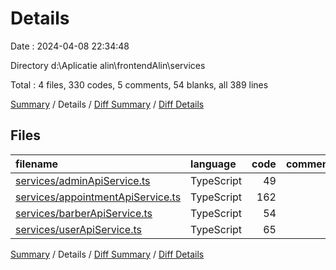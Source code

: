 # Details

Date : 2024-04-08 22:34:48

Directory d:\\Aplicatie alin\\frontendAlin\\services

Total : 4 files,  330 codes, 5 comments, 54 blanks, all 389 lines

[Summary](results.md) / Details / [Diff Summary](diff.md) / [Diff Details](diff-details.md)

## Files
| filename | language | code | comment | blank | total |
| :--- | :--- | ---: | ---: | ---: | ---: |
| [services/adminApiService.ts](/services/adminApiService.ts) | TypeScript | 49 | 0 | 11 | 60 |
| [services/appointmentApiService.ts](/services/appointmentApiService.ts) | TypeScript | 162 | 1 | 15 | 178 |
| [services/barberApiService.ts](/services/barberApiService.ts) | TypeScript | 54 | 0 | 12 | 66 |
| [services/userApiService.ts](/services/userApiService.ts) | TypeScript | 65 | 4 | 16 | 85 |

[Summary](results.md) / Details / [Diff Summary](diff.md) / [Diff Details](diff-details.md)